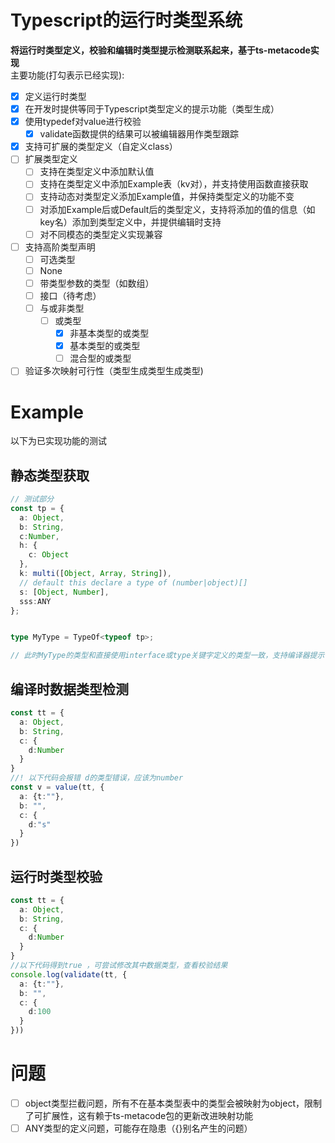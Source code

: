 # Typescript的运行时类型系统
**将运行时类型定义，校验和编辑时类型提示检测联系起来，基于ts-metacode实现**  
主要功能(打勾表示已经实现):
- [x] 定义运行时类型
- [x] 在开发时提供等同于Typescript类型定义的提示功能（类型生成）
- [x] 使用typedef对value进行校验
  - [x] validate函数提供的结果可以被编辑器用作类型跟踪
- [x] 支持可扩展的类型定义（自定义class）
- [ ] 扩展类型定义
   - [ ] 支持在类型定义中添加默认值
   - [ ] 支持在类型定义中添加Example表（kv对），并支持使用函数直接获取
   - [ ] 支持动态对类型定义添加Example值，并保持类型定义的功能不变
   - [ ] 对添加Example后或Default后的类型定义，支持将添加的值的信息（如key名）添加到类型定义中，并提供编辑时支持
   - [ ] 对不同模态的类型定义实现兼容
- [ ] 支持高阶类型声明
  - [ ] 可选类型
  - [ ] None
  - [ ] 带类型参数的类型（如数组）
  - [ ] 接口（待考虑）
  - [ ] 与或非类型
    - [ ] 或类型
      - [x] 非基本类型的或类型
      - [x] 基本类型的或类型
      - [ ] 混合型的或类型
- [ ] 验证多次映射可行性（类型生成类型生成类型)
# Example
以下为已实现功能的测试
## 静态类型获取
```ts
// 测试部分
const tp = {
  a: Object,
  b: String,
  c:Number,
  h: {
    c: Object
  },
  k: multi([Object, Array, String]),
  // default this declare a type of (number|object)[]
  s: [Object, Number],
  sss:ANY
};


type MyType = TypeOf<typeof tp>;

// 此时MyType的类型和直接使用interface或type关键字定义的类型一致，支持编译器提示
```
## 编译时数据类型检测
```ts
const tt = {
  a: Object,
  b: String,
  c: {
    d:Number
  }
}
//! 以下代码会报错 d的类型错误，应该为number
const v = value(tt, {
  a: {t:""},
  b: "",
  c: {
    d:"s"
  }
})
```

## 运行时类型校验
```ts
const tt = {
  a: Object,
  b: String,
  c: {
    d:Number
  }
}
//以下代码得到true ，可尝试修改其中数据类型，查看校验结果
console.log(validate(tt, {
  a: {t:""},
  b: "",
  c: {
    d:100
  }
}))
```

# 问题
- [ ] object类型拦截问题，所有不在基本类型表中的类型会被映射为object，限制了可扩展性，这有赖于ts-metacode包的更新改进映射功能
- [ ] ANY类型的定义问题，可能存在隐患（{}别名产生的问题）
